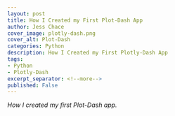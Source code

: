 ```yaml
---
layout: post
title: How I Created my First Plot-Dash App
author: Jess Chace
cover_image: plotly-dash.png
cover_alt: Plot-Dash
categories: Python
description: How I Created my First Plotly-Dash App
tags:
- Python
- Plotly-Dash
excerpt_separator: <!--more-->
published: False
---
```


*How I created my first Plot-Dash app.*

<!--more-->
